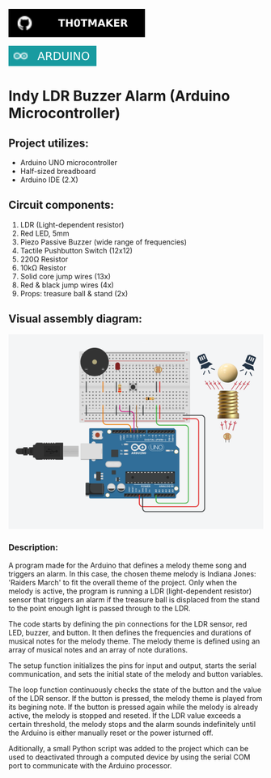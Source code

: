 [![Github Badge](badges/th0tmaker-github.svg)](https://github.com/th0tmaker)

![Arduino Badge](badges/arduino-badge.svg)

# Indy LDR Buzzer Alarm (Arduino Microcontroller)

## Project utilizes:

* Arduino UNO microcontroller
* Half-sized breadboard
* Arduino IDE (2.X)

## Circuit components:

1. LDR (Light-dependent resistor)
2. Red LED, 5mm
3. Piezo Passive Buzzer (wide range of frequencies)
4. Tactile Pushbutton Switch (12x12)
5. 220Ω Resistor
6. 10kΩ Resistor
7. Solid core jump wires (13x)
8. Red & black jump wires (4x)
9. Props: treasure ball & stand (2x)

## Visual assembly diagram:
![Diagram](readme_images/visual_assembly_md.png)

### Description:

A program made for the Arduino that defines a melody theme song and triggers an alarm.
In this case, the chosen theme melody is Indiana Jones: 'Raiders March' to fit the overall theme of the project.
Only when the melody is active, the program is running a LDR (light-dependent resistor) sensor that triggers an alarm
if the treasure ball is displaced from the stand to the point enough light is passed through to the LDR.

The code starts by defining the pin connections for the LDR sensor, red LED, buzzer, and button.
It then defines the frequencies and durations of musical notes for the melody theme.
The melody theme is defined using an array of musical notes and an array of note durations.

The setup function initializes the pins for input and output, starts the serial communication, and sets the initial
state of the melody and button variables.

The loop function continuously checks the state of the button and the value of the LDR sensor.
If the button is pressed, the melody theme is played from its begining note. If the button is pressed again
while the melody is already active, the melody is stopped and reseted. If the LDR value exceeds a certain threshold,
the melody stops and the alarm sounds indefinitely until the Arduino is either manually reset or the power isturned off.

Aditionally, a small Python script was added to the project which can be used to deactivated through a computed device 
by using the serial COM port to communicate with the Arduino processor. 

